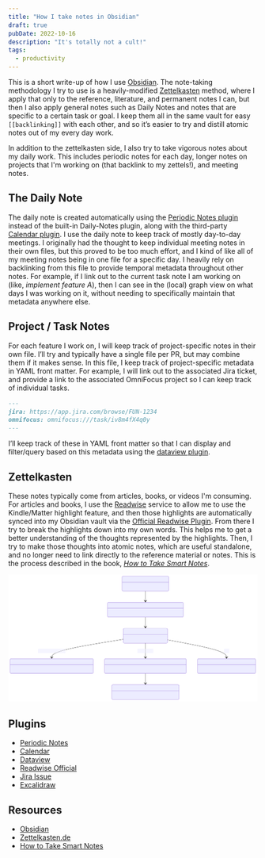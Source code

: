 ```yaml
---
title: "How I take notes in Obsidian"
draft: true
pubDate: 2022-10-16
description: "It's totally not a cult!"
tags:
  - productivity
---
```


This is a short write-up of how I use [Obsidian](https://obsidian.md). The note-taking methodology I try to use is a heavily-modified [Zettelkasten](https://zettelkasten.de) method, where I apply that only to the reference, literature, and permanent notes I can, but then I also apply general notes such as Daily Notes and notes that are specific to a certain task or goal. I keep them all in the same vault for easy `[[backlinking]]` with each other, and so it’s easier to try and distill atomic notes out of my every day work.

In addition to the zettelkasten side, I also try to take vigorous notes about my daily work. This includes periodic notes for each day, longer notes on projects that I'm working on (that backlink to my zettels!), and meeting notes.

## The Daily Note

The daily note is created automatically using the [Periodic Notes plugin](https://github.com/liamcain/obsidian-periodic-notes) instead of the built-in Daily-Notes plugin, along with the third-party [Calendar plugin](https://github.com/liamcain/obsidian-calendar-plugin). I use the daily note to keep track of mostly day-to-day meetings. I originally had the thought to keep individual meeting notes in their own files, but this proved to be too much effort, and I kind of like all of my meeting notes being in one file for a specific day. I heavily rely on backlinking from this file to provide temporal metadata throughout other notes. For example, if I link out to the current task note I am working on (like, _implement feature A_), then I can see in the (local) graph view on what days I was working on it, without needing to specifically maintain that metadata anywhere else.

## Project / Task Notes

For each feature I work on, I will keep track of project-specific notes in their own file. I’ll try and typically have a single file per PR, but may combine them if it makes sense. In this file, I keep track of project-specific metadata in YAML front matter. For example, I will link out to the associated Jira ticket, and provide a link to the associated OmniFocus project so I can keep track of individual tasks.

```markdown
---
jira: https://app.jira.com/browse/FUN-1234
omnifocus: omnifocus:///task/iv8m4fX4q0y
---
```

I’ll keep track of these in YAML front matter so that I can display and filter/query based on this metadata using the [dataview plugin]().

## Zettelkasten


These notes typically come from articles, books, or videos I'm consuming. For articles and books, I use the
[Readwise](https://readwise.io) service to allow me to use the Kindle/Matter highlight feature, and then those
highlights are automatically synced into my Obsidian vault via the [Official Readwise Plugin](https://github.com/readwiseio/obsidian-readwise). From there I try to break the highlights down into my own words. This helps me to get a better understanding of the thoughts represented by the highlights. Then, I try to make those thoughts into atomic notes, which are useful standalone, and no longer need to link directly to the reference material or notes. This is the process described in the book, _[How to Take Smart Notes](https://www.amazon.com/How-Take-Smart-Notes-Nonfiction/dp/1542866502)_.

![The notes flow for my zettelkasten](/img/posts/2022-10-16-notes-flow.svg)

## Plugins

- [Periodic Notes]()
- [Calendar]()
- [Dataview]()
- [Readwise Official]()
- [Jira Issue]()
- [Excalidraw]()

## Resources

- [Obsidian](https://obsidian.md)
- [Zettelkasten.de](https://zettelkasten.de)
- [How to Take Smart Notes](https://www.amazon.com/How-Take-Smart-Notes-Nonfiction/dp/1542866502)
